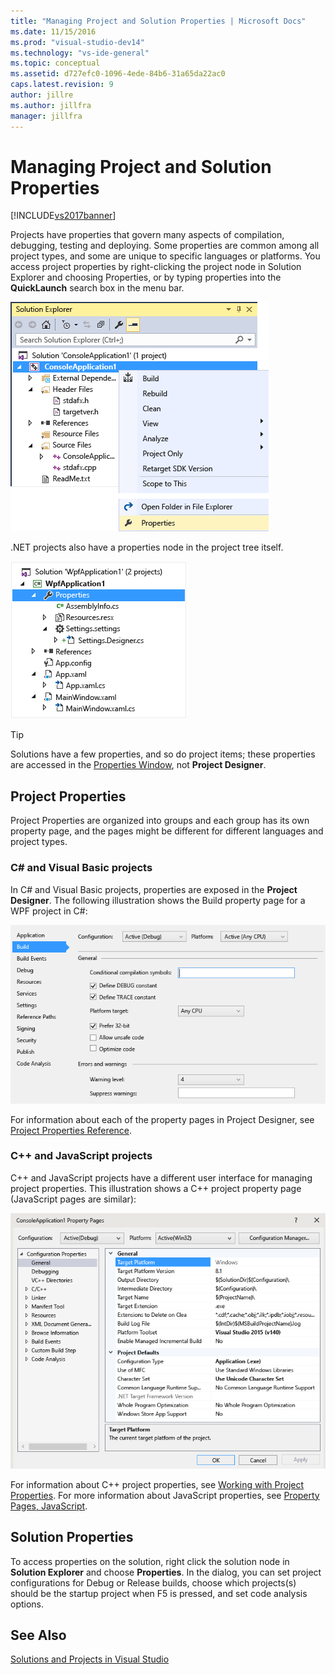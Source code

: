 ```yaml
---
title: "Managing Project and Solution Properties | Microsoft Docs"
ms.date: 11/15/2016
ms.prod: "visual-studio-dev14"
ms.technology: "vs-ide-general"
ms.topic: conceptual
ms.assetid: d727efc0-1096-4ede-84b6-31a65da22ac0
caps.latest.revision: 9
author: jillre
ms.author: jillfra
manager: jillfra
---
```

# Managing Project and Solution Properties
[!INCLUDE[vs2017banner](../includes/vs2017banner.md)]

Projects have properties that govern many aspects of compilation, debugging, testing and deploying. Some properties are common among all project types, and some are unique to specific languages or platforms. You access project properties by right-clicking the project node in Solution Explorer and choosing Properties, or by typing properties into the **QuickLaunch** search box in the menu bar.

 ![Project context menu](../ide/media/vs2015-proj-prop-menu.gif "vs2015_proj_prop_menu")

 .NET projects also have a properties node in the project tree itself.

 ![Properties node in Solution Explorer tree](../ide/media/vs2015-props-se.png "VS2015_Props_SE")

> [!TIP]
> Solutions have a few properties, and so do project items; these properties are accessed in the [Properties Window](../ide/reference/properties-window.md), not **Project Designer**.

## Project Properties
 Project Properties are organized into groups and each group has its own property page, and the pages might be different for different languages and project types.

### C# and Visual Basic projects
 In C# and Visual Basic projects, properties are exposed in the **Project Designer**. The following illustration shows the Build property page for a WPF project in C#:

 ![Visual Studio Project Designer](../ide/media/vs2015-proppage-build.png "VS2015_PropPage_Build")

 For information about each of the property pages in Project Designer, see [Project Properties Reference](../ide/reference/project-properties-reference.md).

### C++ and JavaScript projects
 C++ and JavaScript projects have a different user interface for managing project properties. This illustration shows a C++ project property page (JavaScript pages are similar):

 ![Visual C&#43;&#43; project properties](../ide/media/vs2015-projprops-cpp.png "VS2015_ProjProps_cpp")

 For information about C++ project properties, see [Working with Project Properties](https://msdn.microsoft.com/library/9b0d6f8b-7d4e-4e61-aa75-7d14944816cd). For more information about JavaScript properties, see [Property Pages, JavaScript](../ide/reference/property-pages-javascript.md).

## Solution Properties
 To access properties on the solution, right click the solution node in **Solution Explorer** and choose **Properties**. In the dialog, you can set project configurations for Debug or Release builds, choose which projects(s) should be the startup project when F5 is pressed, and set code analysis options.

## See Also
 [Solutions and Projects in Visual Studio](../ide/solutions-and-projects-in-visual-studio.md)
